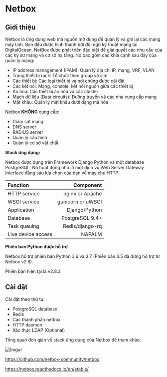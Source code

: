 # Netbox

## Giới thiệu 

Netbox là ứng dụng web mã nguồn mở dùng để quản lý và ghi lại các mạng máy tính. Ban đầu được hình thành bởi đội ngũ kỹ thuật mạng tại DigitalOcean, NetBox được phát triển đặc biệt để giải quyết các nhu cầu của các kỹ sư mạng và cơ sở hạ tầng. Nó bao gồm các khía cạnh sau đây của quản lý mạng:

- IP address management (IPAM): Quản lý địa chỉ IP, mạng, VRF, VLAN
- Trang thiết bị rack: Tổ chức theo group và site
- Các thiết bị: Các loại thiết bị và nơi chúng được cài đặt
- Các kết nối: Mạng, console, kết nối nguồn giữa các thiết bị
- Ảo hóa: Các thiết bị ảo hóa và các cluster
- Mạch dữ liệu (Data circuits): Đường truyền và các nhà cung cấp mạng 
- Mật khẩu: Quản lý mật khẩu dưới dạng mã hóa

Netbox **KHÔNG** cung cấp:

- Giám sát mạng
- DNS server
- RADIUS server 
- Quản lý cấu hình
- Quản lý cơ sở vật chất

**Stack ứng dụng:**

Netbox được dựng trên Framework Django Python và một database PostgreSQL. Nó hoạt động như là một dịch vụ Web Server Gateway Interface đằng sau lựa chọn của bạn về máy chủ HTTP.

|Function	    |Component         |
|:--------------|-----------------:|
|HTTP service   |	nginx or Apache|
|WSGI service   |gunicorn or uWSGI |
|Application    |Django/Python     |
|Database       |PostgreSQL 9.4+   |
|Task queuing   |	Redis/django-rq|
|Live device access|NAPALM         |

**Phiên bản Python được hỗ trợ**

Netbox hỗ trợ phiên bản Python 3.6 và 3.7 (Phiên bản 3.5 đã dừng hỗ trợ từ Netbox v2.8). 

Phiên bản hiện tại là v2.8.3

## Cài đặt

Cài đặt theo thứ tự:

- PostgreSQL database
- Redis
- Các thành phần netbox
- HTTP daemon
- Xác thực LDAP (Optional)

Tổng quan đơn giản về stack ứng dụng của Netbox để tham khảo:

![Imgur](https://i.imgur.com/SagfCxL.png)

https://github.com/netbox-community/netbox

https://netbox.readthedocs.io/en/stable/